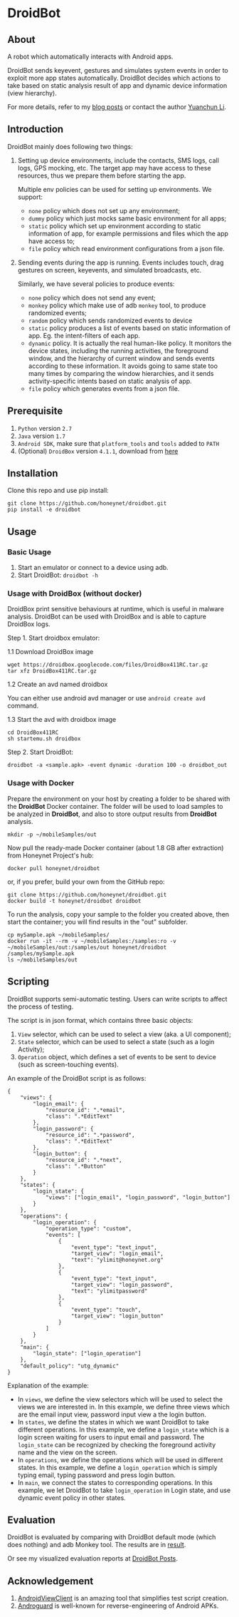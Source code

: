 # DroidBot

## About
A robot which automatically interacts with Android apps.

DroidBot sends keyevent, gestures and simulates system events 
in order to exploit more app states automatically.
DroidBot decides which actions to take based on static analysis result of app
and dynamic device information (view hierarchy).

For more details, refer to my [blog posts](http://honeynet.github.io/droidbot/) or contact the author [Yuanchun Li](http://sei.pku.edu.cn/~liyc14/).

## Introduction
DroidBot mainly does following two things:

1. Setting up device environments, include the contacts, SMS logs, 
call logs, GPS mocking, etc. The target app may have access to these resources, thus we 
prepare them before starting the app.

    Multiple env policies can be used for setting up environments. We support:

    + `none` policy which does not set up any environment;
    + `dummy` policy which just mocks same basic environment for all apps;
    + `static` policy which set up environment according to static information of app,
    for example permissions and files which the app have access to;
    + `file` policy which read environment configurations from a json file.

2. Sending events during the app is running. Events includes touch, drag gestures on screen, 
keyevents, and simulated broadcasts, etc.

    Similarly, we have several policies to produce events:
    
    + `none` policy which does not send any event;
    + `monkey` policy which make use of adb `monkey` tool, to produce randomized events;
    + `random` policy which sends randomized events to device
    + `static` policy produces a list of events based on static information of app. Eg. 
    the intent-filters of each app.
    + `dynamic` policy. It is actually the real human-like policy. It monitors the device 
    states, including the running activities, the foreground window, and the hierarchy of current 
    window and sends events according to these information.
    It avoids going to same state too many times by comparing the window hierarchies, and 
    it sends activity-specific intents based on static analysis of app.
    + `file` policy which generates events from a json file.

## Prerequisite

1. `Python` version `2.7`
2. `Java` version `1.7`
3. `Android SDK`, make sure that `platform_tools` and `tools` added to `PATH`
4. (Optional) `DroidBox` version `4.1.1`,
download from [here](http://droidbox.googlecode.com/files/DroidBox411RC.tar.gz)

## Installation

Clone this repo and use pip install:

```shell
git clone https://github.com/honeynet/droidbot.git
pip install -e droidbot
```

## Usage

### Basic Usage

1. Start an emulator or connect to a device using adb.
2. Start DroidBot:
`droidbot -h`

### Usage with DroidBox (without docker)

DroidBox print sensitive behaviours at runtime, which is useful in malware analysis.
DroidBot can be used with DroidBox and is able to capture DroidBox logs.

Step 1. Start droidbox emulator:

1.1 Download DroidBox image
```
wget https://droidbox.googlecode.com/files/DroidBox411RC.tar.gz
tar xfz DroidBox411RC.tar.gz
```

1.2 Create an avd named droidbox

You can either use android avd manager or use `android create avd` command.

1.3 Start the avd with droidbox image
```
cd DroidBox411RC
sh startemu.sh droidbox
```

Step 2. Start DroidBot:
```
droidbot -a <sample.apk> -event dynamic -duration 100 -o droidbot_out
```

### Usage with Docker

Prepare the environment on your host by creating a folder to be shared with the **DroidBot** Docker container. The folder will be used to load samples to be analyzed in **DroidBot**, and also to store output results from **DroidBot** analysis.
```
mkdir -p ~/mobileSamples/out
```

Now pull the ready-made Docker container (about 1.8 GB after extraction) from Honeynet Project's hub:
```
docker pull honeynet/droidbot
```

or, if you prefer, build your own from the GitHub repo:
```
git clone https://github.com/honeynet/droidbot.git
docker build -t honeynet/droidbot droidbot
```

To run the analysis, copy your sample to the folder you created above, then start the container; you will find results in the "out" subfolder.
```
cp mySample.apk ~/mobileSamples/
docker run -it --rm -v ~/mobileSamples:/samples:ro -v ~/mobileSamples/out:/samples/out honeynet/droidbot /samples/mySample.apk
ls ~/mobileSamples/out
```

## Scripting

DroidBot supports semi-automatic testing.
Users can write scripts to affect the process of testing.

The script is in json format, which contains three basic objects:

1. `View` selector, which can be used to select a view (aka. a UI component);
2. `State` selector, which can be used to select a state (such as a login Activity);
3. `Operation` object, which defines a set of events to be sent to device (such as screen-touching events).

An example of the DroidBot script is as follows:

```
{
    "views": {
        "login_email": {
            "resource_id": ".*email",
            "class": ".*EditText"
        },
        "login_password": {
            "resource_id": ".*password",
            "class": ".*EditText"
        },
        "login_button": {
            "resource_id": ".*next",
            "class": ".*Button"
        }
    },
    "states": {
        "login_state": {
            "views": ["login_email", "login_password", "login_button"]
        }
    },
    "operations": {
        "login_operation": {
            "operation_type": "custom",
            "events": [
                {
                    "event_type": "text_input",
                    "target_view": "login_email",
                    "text": "ylimit@honeynet.org"
                },
                {
                    "event_type": "text_input",
                    "target_view": "login_password",
                    "text": "ylimitpassword"
                },
                {
                    "event_type": "touch",
                    "target_view": "login_button"
                }
            ]
        }
    },
    "main": {
        "login_state": ["login_operation"]
    },
    "default_policy": "utg_dynamic"
}
```
Explanation of the example:

+ In `views`, we define the view selectors which will be used to select the views we are interested in.
In this example, we define three views which are the email input view, password input view a the login button.
+ In `states`, we define the states in which we want DroidBot to take different operations.
In this example, we define a `login_state` which is a login screen waiting for users to input email and password.
The `login_state` can be recognized by checking the foreground activity name and the view on the screen.
+ In `operations`, we define the operations which will be used in different states.
In this example, we define a `login_operation` which is simply typing email, typing password and press login button.
+ In `main`, we connect the states to corresponding operations.
In this example, we let DroidBot to take `login_operation` in Login state, and use dynamic event policy in other states.

## Evaluation

DroidBot is evaluated by comparing with DroidBot default mode (which does nothing)
and adb Monkey tool. The results are in [result](/evaluation_reports/README.md).

Or see my visualized evaluation reports at [DroidBot Posts](http://honeynet.github.io/droidbot/).

## Acknowledgement

1. [AndroidViewClient](https://github.com/dtmilano/AndroidViewClient) 
is an amazing tool that simplifies test script creation.
2. [Androguard](http://code.google.com/p/androguard/)
is well-known for reverse-engineering of Android APKs.

